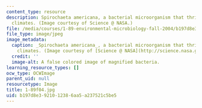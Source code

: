 ```yaml
---
content_type: resource
description: Spirochaeta americana, a bacterial microorganism that thrives in harsh
  climates. (Image courtesy of Science @ NASA.)
file: /media/courses/1-89-environmental-microbiology-fall-2004/b197d8e3921012386aa5a237521c5be5_1-89f04.jpg
file_type: image/jpeg
image_metadata:
  caption: _Spirochaeta americana_, a bacterial microorganism that thrives in harsh
    climates. (Image courtesy of [Science @ NASA](http://science.nasa.gov/).)
  credit: ''
  image-alt: A false colored image of magnified bacteria.
learning_resource_types: []
ocw_type: OCWImage
parent_uid: null
resourcetype: Image
title: 1-89f04.jpg
uid: b197d8e3-9210-1238-6aa5-a237521c5be5
---
```

